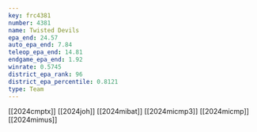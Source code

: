```yaml
---
key: frc4381
number: 4381
name: Twisted Devils
epa_end: 24.57
auto_epa_end: 7.84
teleop_epa_end: 14.81
endgame_epa_end: 1.92
winrate: 0.5745
district_epa_rank: 96
district_epa_percentile: 0.8121
type: Team
---
```

[[2024cmptx]]
[[2024joh]]
[[2024mibat]]
[[2024micmp3]]
[[2024micmp]]
[[2024mimus]]
